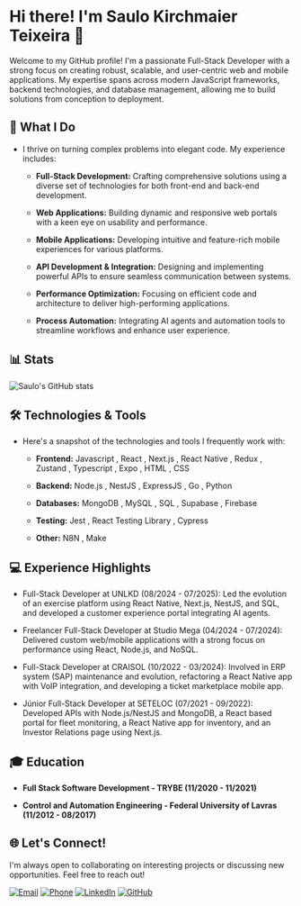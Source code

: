 # **Hi there! I'm Saulo Kirchmaier Teixeira** 👋

Welcome to my GitHub profile! I'm a passionate Full-Stack Developer with a strong focus on creating robust, scalable, and user-centric web and mobile applications. My expertise spans across modern JavaScript frameworks, backend technologies, and database management, allowing me to build solutions from conception to deployment.

## 🚀 **What I Do**

- I thrive on turning complex problems into elegant code. My experience includes:

    - **Full-Stack Development:** Crafting comprehensive solutions using a diverse set of technologies for both front-end and back-end development.

    - **Web Applications:** Building dynamic and responsive web portals with a keen eye on usability and performance.

    - **Mobile Applications:** Developing intuitive and feature-rich mobile experiences for various platforms.

    - **API Development & Integration:** Designing and implementing powerful APIs to ensure seamless communication between systems.

    - **Performance Optimization:** Focusing on efficient code and architecture to deliver high-performing applications.

    - **Process Automation:** Integrating AI agents and automation tools to streamline workflows and enhance user experience.

## 📊 Stats

![Saulo's GitHub stats](https://github-readme-stats.vercel.app/api?username=saulokirchmaier&hide=contribs,issues&show_icons=true&theme=onedark)


## 🛠️ Technologies & Tools

- Here's a snapshot of the technologies and tools I frequently work with:

    - **Frontend:** Javascript , React , Next.js , React Native , Redux , Zustand , Typescript , Expo , HTML , CSS 
    
    - **Backend:** Node.js , NestJS , ExpressJS , Go , Python 
    
    - **Databases:** MongoDB , MySQL , SQL , Supabase , Firebase
    
    - **Testing:** Jest , React Testing Library , Cypress
  
    - **Other:** N8N , Make

## 💻 Experience Highlights

- Full-Stack Developer at UNLKD (08/2024 - 07/2025): Led the evolution of an exercise platform using React Native, Next.js, NestJS, and SQL, and developed a customer experience portal integrating AI agents. 

- Freelancer Full-Stack Developer at Studio Mega (04/2024 - 07/2024): Delivered custom web/mobile applications with a strong focus on performance using React, Node.js, and NoSQL. 

- Full-Stack Developer at CRAISOL (10/2022 - 03/2024): Involved in ERP system (SAP) maintenance and evolution, refactoring a React Native app with VoIP integration, and developing a ticket marketplace mobile app. 

- Júnior Full-Stack Developer at SETELOC (07/2021 - 09/2022): Developed APIs with Node.js/NestJS and MongoDB, a React based portal for fleet monitoring, a React Native app for inventory, and an Investor Relations page using Next.js. 

## 🎓 Education

- **Full Stack Software Development - TRYBE (11/2020 - 11/2021)**

- **Control and Automation Engineering - Federal University of Lavras (11/2012 - 08/2017)**

## 🌐 Let's Connect!

I'm always open to collaborating on interesting projects or discussing new opportunities. Feel free to reach out!

[![Email](https://img.shields.io/badge/Email-D14836?style=for-the-badge&logo=gmail&logoColor=white)](mailto:saulokirchmaier@gmail.com)
[![Phone](https://img.shields.io/badge/Phone-25D366?style=for-the-badge&logo=whatsapp&logoColor=white)](tel:+5537988021320)
[![LinkedIn](https://img.shields.io/badge/LinkedIn-0077B5?style=for-the-badge&logo=linkedin&logoColor=white)](https://www.linkedin.com/in/saulokirchmaier)
[![GitHub](https://img.shields.io/badge/GitHub-100000?style=for-the-badge&logo=github&logoColor=white)](https://github.com/saulokirchmaier) 
